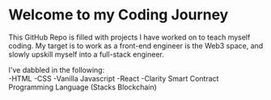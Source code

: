 # Welcome to my Coding Journey

This GitHub Repo is filled with projects I have worked on to teach myself coding.
My target is to work as a front-end engineer is the Web3 space, and slowly upskill myself into a full-stack engineer.

I've dabbled in the following: <br>
-HTML
-CSS
-Vanilla Javascript
-React
-Clarity Smart Contract Programming Language (Stacks Blockchain)
